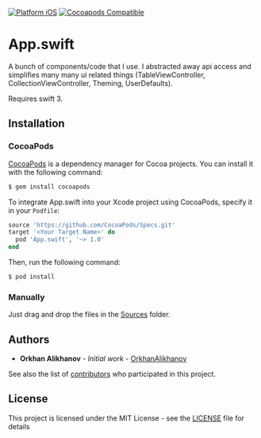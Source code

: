 [![Platform iOS](https://img.shields.io/cocoapods/p/App.swift.svg?style=flat)](https://github.com/BiAtoms/App.swift)
[![Cocoapods Compatible](https://img.shields.io/cocoapods/v/App.swift.svg)](https://cocoapods.org/pods/App.swift)

# App.swift

A bunch of components/code that I use. I abstracted away api access and simplifies many many ui related things (TableViewController, CollectionViewController, Theming, UserDefaults).

Requires swift 3.

## Installation

### CocoaPods

[CocoaPods](http://cocoapods.org) is a dependency manager for Cocoa projects. You can install it with the following command:

```bash
$ gem install cocoapods
```

To integrate App.swift into your Xcode project using CocoaPods, specify it in your `Podfile`:

```ruby
source 'https://github.com/CocoaPods/Specs.git'
target '<Your Target Name>' do
  pod 'App.swift', '~> 1.0'
end
```

Then, run the following command:

```bash
$ pod install
```

### Manually
Just drag and drop the files in the [Sources](Sources) folder.

## Authors

* **Orkhan Alikhanov** - *Initial work* - [OrkhanAlikhanov](https://github.com/OrkhanAlikhanov)

See also the list of [contributors](https://github.com/BiAtoms/App.swift/contributors) who participated in this project.

## License

This project is licensed under the MIT License - see the [LICENSE](LICENSE) file for details
